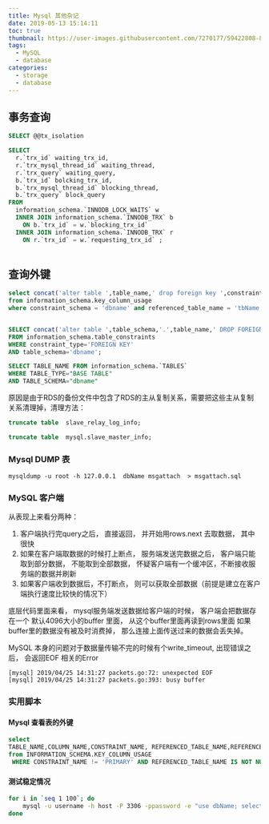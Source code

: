 ```yaml
---
title: Mysql 其他杂记
date: 2019-05-13 15:14:11
toc: true
thumbnail: https://user-images.githubusercontent.com/7270177/59422808-880b5180-8e03-11e9-9dfe-ff8a9a024be7.png
tags:
  - MySQL
  - database
categories:
  - storage
  - database
---
```


## 事务查询


```sql
SELECT @@tx_isolation
```


```sql
SELECT 
  r.`trx_id` waiting_trx_id,
  r.`trx_mysql_thread_id` waiting_thread,
  r.`trx_query` waiting_query,
  b.`trx_id` bolcking_trx_id,
  b.`trx_mysql_thread_id` blocking_thread,
  b.`trx_query` block_query 
FROM
  information_schema.`INNODB_LOCK_WAITS` w 
  INNER JOIN information_schema.`INNODB_TRX` b 
    ON b.`trx_id` = w.`blocking_trx_id` 
  INNER JOIN information_schema.`INNODB_TRX` r 
    ON r.`trx_id` = w.`requesting_trx_id` ;
 
```
## 查询外键

```sql
select concat('alter table ',table_name,' drop foreign key ',constraint_name,';') 
from information_schema.key_column_usage
where constraint_schema = 'dbname' and referenced_table_name = 'tbName';


SELECT concat('alter table ',table_schema,'.',table_name,' DROP FOREIGN KEY ',constraint_name,';')
FROM information_schema.table_constraints
WHERE constraint_type='FOREIGN KEY'
AND table_schema='dbname';

SELECT TABLE_NAME FROM information_schema.`TABLES`
WHERE TABLE_TYPE="BASE TABLE"
AND TABLE_SCHEMA="dbname"
```

原因是由于RDS的备份文件中包含了RDS的主从复制关系，需要把这些主从复制关系清理掉，清理方法：

```sql
truncate table  slave_relay_log_info;

truncate table  mysql.slave_master_info;	
```


### Mysql DUMP 表
```
mysqldump -u root -h 127.0.0.1  dbName msgattach  > msgattach.sql
```


###  MySQL 客户端
从表现上来看分两种：
1. 客户端执行完query之后， 直接返回， 并开始用rows.next 去取数据， 其中很快
2. 如果在客户端取数据的时候打上断点， 服务端发送完数据之后， 客户端只能取到部分数据， 不能取到全部数据， 怀疑客户端有一个缓冲区，不断接收服务端的数据并刷新
3. 如果客户端收到数据后，不打断点， 则可以获取全部数据（前提是建立在客户端执行速度比较快的情况下）

底层代码里面来看， mysql服务端发送数据给客户端的时候， 客户端会把数据存在一个 默认4096大小的buffer 里面， 从这个buffer里面再读到rows里面
如果buffer里的数据没有被及时消费掉， 那么连接上面传送过来的数据会丢失掉。

MySQL 本身的问题对于数据量传输不完的时候有个write_timeout,  出现错误之后， 会返回EOF 相关的Error
```
[mysql] 2019/04/25 14:31:27 packets.go:72: unexpected EOF
[mysql] 2019/04/25 14:31:27 packets.go:393: busy buffer

```


### 实用脚本

#### Mysql 查看表的外键 
```sql
select 
TABLE_NAME,COLUMN_NAME,CONSTRAINT_NAME, REFERENCED_TABLE_NAME,REFERENCED_COLUMN_NAME 
from INFORMATION_SCHEMA.KEY_COLUMN_USAGE 
 WHERE CONSTRAINT_NAME != 'PRIMARY' AND REFERENCED_TABLE_NAME IS NOT NULL 
```

#### 测试稳定情况
```bash
for i in `seq 1 100`; do 
    mysql -u username -h host -P 3306 -ppassword -e "use dbName; select askid from ask limit 1"; echo "==============$i"; sleep 1;
done
```